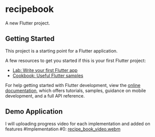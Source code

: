 # recipebook

A new Flutter project.

## Getting Started

This project is a starting point for a Flutter application.

A few resources to get you started if this is your first Flutter project:

- [Lab: Write your first Flutter app](https://docs.flutter.dev/get-started/codelab)
- [Cookbook: Useful Flutter samples](https://docs.flutter.dev/cookbook)

For help getting started with Flutter development, view the
[online documentation](https://docs.flutter.dev/), which offers tutorials,
samples, guidance on mobile development, and a full API reference.

## Demo Application
I will uploading progress video for each implementation and added on features
#Implementation #0:
[recipe_book_video.webm](https://github.com/LynnSys/RecipeBookAPICall/assets/160457651/d9e9298e-3183-4036-bd04-4fc65ca4cd80)
